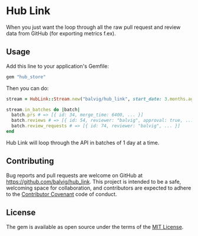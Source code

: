 # Hub Link

When you just want the loop through all the raw pull request and review data from GitHub
(for exporting metrics f.ex).

## Usage

Add this line to your application's Gemfile:

 ```ruby
 gem "hub_store"
```

Then you can do:

```ruby
stream = HubLink::Stream.new("balvig/hub_link", start_date: 3.months.ago)

stream.in_batches do |batch|
  batch.prs # => [{ id: 34, merge_time: 6400, ... }]
  batch.reviews # => [{ id: 54, reviewer: "balvig", approval: true, ... }]
  batch.review_requests # => [{ id: 74, reviewer: "balvig", ... }]
end
```

Hub Link will loop through the API in batches of 1 day at a time.

## Contributing

Bug reports and pull requests are welcome on GitHub at https://github.com/balvig/hub_link. This project is intended to be a safe, welcoming space for collaboration, and contributors are expected to adhere to the [Contributor Covenant](http://contributor-covenant.org) code of conduct.


## License

The gem is available as open source under the terms of the [MIT License](http://opensource.org/licenses/MIT).
